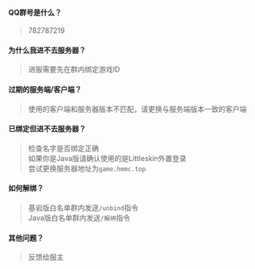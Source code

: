 #### QQ群号是什么？
> 782787219

#### 为什么我进不去服务器？
> 进服需要先在群内绑定游戏ID

#### 过期的服务端/客户端？
> 使用的客户端和服务器版本不匹配，请更换与服务端版本一致的客户端

#### 已绑定但进不去服务器？
> 检查名字是否绑定正确  
> 如果你是Java版请确认使用的是Littleskin外置登录  
> 尝试更换服务器地址为`game.hmmc.top`  

#### 如何解绑？
> 基岩版白名单群内发送`/unbind`指令  
> Java版白名单群内发送`/解绑`指令

#### 其他问题？
> 反馈给服主
